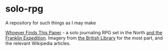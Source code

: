 # solo-rpg
A repository for such things as I may make

[Whoever Finds This Paper](Whoever%20Finds%20This%20Paper%20v1.0%20S%20Graham.pdf) - a solo journaling RPG set in the North [and the Franklin Expedition](https://en.wikipedia.org/wiki/Franklin%27s_lost_expedition). Imagery from [the British Library](https://www.flickr.com/photos/britishlibrary/11160145095/in/photolist-ibKfBM-i1bEjK) for the most part, and the relevant Wikipedia articles.
